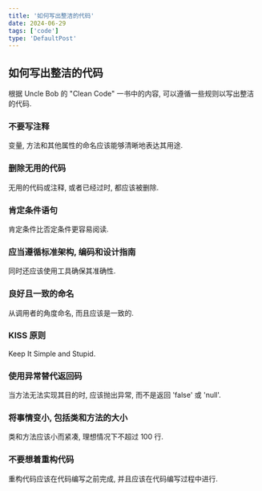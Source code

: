 ```yaml
---
title: '如何写出整洁的代码'
date: 2024-06-29
tags: ['code']
type: 'DefaultPost'
---
```


## 如何写出整洁的代码

根据 Uncle Bob 的 "Clean Code" 一书中的内容, 可以遵循一些规则以写出整洁的代码.

### 不要写注释

变量, 方法和其他属性的命名应该能够清晰地表达其用途.

### 删除无用的代码

无用的代码或注释, 或者已经过时, 都应该被删除.

### 肯定条件语句

肯定条件比否定条件更容易阅读.

### 应当遵循标准架构, 编码和设计指南

同时还应该使用工具确保其准确性.

### 良好且一致的命名

从调用者的角度命名, 而且应该是一致的.

### KISS 原则

Keep It Simple and Stupid.

### 使用异常替代返回码

当方法无法实现其目的时, 应该抛出异常, 而不是返回 'false' 或 'null'.

### 将事情变小, 包括类和方法的大小

类和方法应该小而紧凑, 理想情况下不超过 100 行.

### 不要想着重构代码

重构代码应该在代码编写之前完成, 并且应该在代码编写过程中进行.
